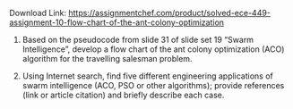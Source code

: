 Download Link: https://assignmentchef.com/product/solved-ece-449-assignment-10-flow-chart-of-the-ant-colony-optimization
<br>



<ol>

 <li> Based on the pseudocode from slide 31 of slide set 19 “Swarm Intelligence”, develop a flow chart of the ant colony optimization (ACO) algorithm for the travelling salesman problem.</li>

</ol>




<ol start="2">

 <li> Using Internet search, find five different engineering applications of swarm intelligence (ACO, PSO or other algorithms); provide references (link or article citation) and briefly describe each case.</li>

</ol>